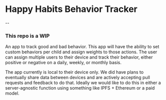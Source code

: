 # Happy Habits Behavior Tracker
--

### This repo is a WIP

An app to track good and bad behavior. This app will have the ability to set custom behaviors per child and assign weights to those actions. The user can assign multiple users to their device and track their behavior, either positive or negative on a daily, weekly, or monthly basis.

The app currently is local to their device only. We did have plans to eventually share data between devices and are actively accepting pull requests and feedback to do that. Ideally we would like to do this in either a server-agnostic function using something like IPFS + Ethereum or a paid model.
